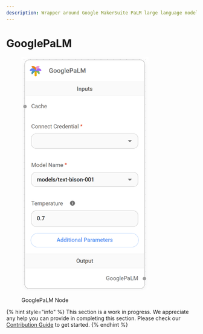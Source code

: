 ```yaml
---
description: Wrapper around Google MakerSuite PaLM large language models.
---
```


# GooglePaLM

<figure><img src="../../../.gitbook/assets/image (3) (1) (1) (1).png" alt="" width="336"><figcaption><p>GooglePaLM Node</p></figcaption></figure>

{% hint style="info" %}
This section is a work in progress. We appreciate any help you can provide in completing this section. Please check our [Contribution Guide](../../../contributing/) to get started.
{% endhint %}
